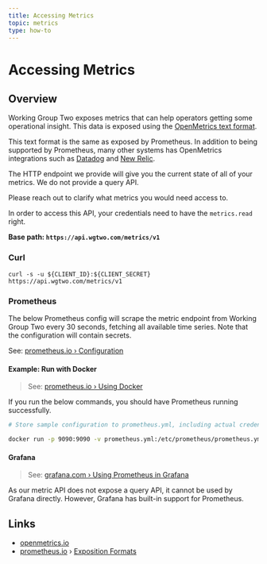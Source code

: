 ```yaml
---
title: Accessing Metrics
topic: metrics
type: how-to
---
```


# Accessing Metrics

## Overview
Working Group Two exposes metrics that can help operators getting some operational insight. This data is exposed using the [OpenMetrics text format](https://openmetrics.io/).

This text format is the same as exposed by Prometheus. In addition to being supported by Prometheus, many other systems
has OpenMetrics integrations such as
[Datadog](https://docs.datadoghq.com/integrations/openmetrics/)
and [New Relic](https://docs.newrelic.com/docs/integrations/prometheus-integrations).

The HTTP endpoint we provide will give you the current state of all of your metrics. We do not provide a query API.

Please reach out to clarify what metrics you would need access to.

In order to access this API, your credentials need to have the `metrics.read` right.

**Base path: `https://api.wgtwo.com/metrics/v1`**

<slot name="auth" />

### Curl
```shell script
curl -s -u ${CLIENT_ID}:${CLIENT_SECRET} https://api.wgtwo.com/metrics/v1
```

### Prometheus
The below Prometheus config will scrape the metric endpoint from Working Group Two every 30 seconds,
fetching all available time series. Note that the configuration will contain secrets.

See: [prometheus.io › Configuration](https://prometheus.io/docs/prometheus/latest/configuration/configuration/)

<GithubCode fileUrl="https://github.com/working-group-two/docs.wgtwo.com/blob/master/examples/metrics/prometheus.yml" />

#### Example: Run with Docker
> See: [prometheus.io › Using Docker](https://prometheus.io/docs/prometheus/latest/installation/#using-docker)

If you run the below commands, you should have Prometheus running successfully.

```bash
# Store sample configuration to prometheus.yml, including actual credentials

docker run -p 9090:9090 -v prometheus.yml:/etc/prometheus/prometheus.yml prom/prometheus
```

#### Grafana
> See: [grafana.com › Using Prometheus in Grafana](https://grafana.com/docs/grafana/latest/features/datasources/prometheus/)

As our metric API does not expose a query API, it cannot be used by Grafana directly.
However, Grafana has built-in support for Prometheus.


## Links
* [openmetrics.io](https://openmetrics.io/)
* [prometheus.io](https://prometheus.io/) › [Exposition Formats](https://prometheus.io/docs/instrumenting/exposition_formats/#text-based-format)

